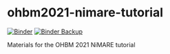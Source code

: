# ohbm2021-nimare-tutorial

[![Binder](https://binder-mcgill.conp.cloud/badge_logo.svg)](https://binder-mcgill.conp.cloud/v2/gh/neurolibre/ohbm2021-nimare-tutorial/main?filepath=notebooks%2Ftutorial.ipynb)
[![Binder Backup](https://img.shields.io/badge/launch-backup--binder-orange.svg)](https://binder.conp.cloud/v2/gh/neurostuff/ohbm2021-nimare-tutorial/main?filepath=notebooks%2Ftutorial.ipynb)

Materials for the OHBM 2021 NiMARE tutorial

